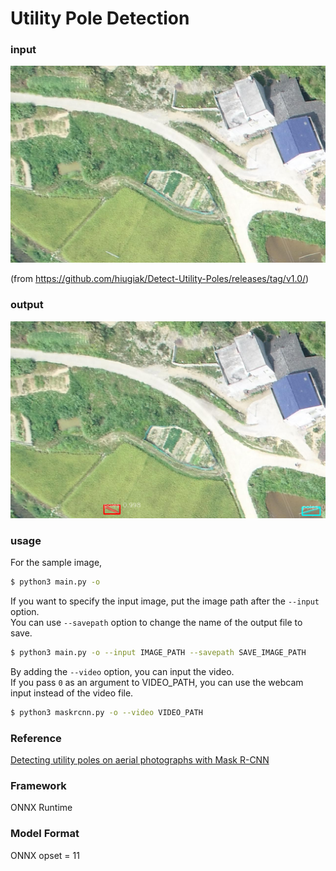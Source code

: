# Utility Pole Detection

### input
![input image](48001.jpg)

(from https://github.com/hiugiak/Detect-Utility-Poles/releases/tag/v1.0/)

### output
![output_image](output.png)

### usage

For the sample image,
``` bash
$ python3 main.py -o
```

If you want to specify the input image, put the image path after the `--input` option.  
You can use `--savepath` option to change the name of the output file to save.
```bash
$ python3 main.py -o --input IMAGE_PATH --savepath SAVE_IMAGE_PATH
```

By adding the `--video` option, you can input the video.   
If you pass `0` as an argument to VIDEO_PATH, you can use the webcam input instead of the video file.
```bash
$ python3 maskrcnn.py -o --video VIDEO_PATH
```

### Reference

[Detecting utility poles on aerial photographs with Mask R-CNN](https://github.com/hiugiak/Detect-Utility-Poles)


### Framework
ONNX Runtime

### Model Format
ONNX opset = 11
